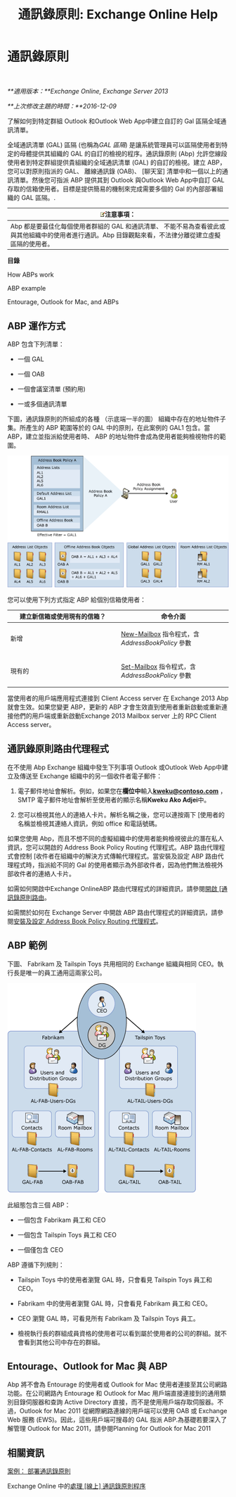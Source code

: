 ﻿---
title: '通訊錄原則: Exchange Online Help'
TOCTitle: 通訊錄原則
ms:assetid: d0a916a1-e3ed-49ae-b116-a559be0dcce6
ms:mtpsurl: https://technet.microsoft.com/zh-tw/library/Hh529948(v=EXCHG.150)
ms:contentKeyID: 50474264
ms.date: 05/23/2018
mtps_version: v=EXCHG.150
ms.translationtype: MT
---

# 通訊錄原則

 

_**適用版本：**Exchange Online, Exchange Server 2013_

_**上次修改主題的時間：**2016-12-09_

了解如何到特定群組 Outlook 和Outlook Web App中建立自訂的 Gal 區隔全域通訊清單。

全域通訊清單 (GAL) 區隔 (也稱為*GAL 區隔*) 是讓系統管理員可以區隔使用者到特定的母體提供其組織的 GAL 的自訂的檢視的程序。通訊錄原則 (Abp) 允許您線段使用者到特定群組提供貴組織的全域通訊清單 (GAL) 的自訂的檢視。建立 ABP，您可以對原則指派的 GAL、 離線通訊錄 (OAB)、 \[聊天室\] 清單中和一個以上的通訊清單。然後您可指派 ABP 提供其到 Outlook 與Outlook Web App中自訂 GAL 存取的信箱使用者。目標是提供簡易的機制來完成需要多個的 Gal 的內部部署組織的 GAL 區隔。.

<table>
<thead>
<tr class="header">
<th><img src="images/Bb124558.note(EXCHG.150).gif" title="注意事項" alt="注意事項" />注意事項：</th>
</tr>
</thead>
<tbody>
<tr class="odd">
<td>Abp 都是要最佳化每個使用者群組的 GAL 和通訊清單、 不能不易為查看彼此或與其他組織中的使用者進行通訊。Abp 目錄觀點來看，不法律分離從建立虛擬區隔的使用者。</td>
</tr>
</tbody>
</table>


**目錄**

How ABPs work

ABP example

Entourage, Outlook for Mac, and ABPs

## ABP 運作方式

ABP 包含下列清單：

  - 一個 GAL

  - 一個 OAB

  - 一個會議室清單 (預約用)

  - 一或多個通訊清單

下圖，通訊錄原則的所組成的各種 （示底端一半的圖） 組織中存在的地址物件子集。所產生的 ABP 範圍等於的 GAL 中的原則，在此案例的 GAL1 包含。當 ABP，建立並指派給使用者時、 ABP 的地址物件會成為使用者能夠檢視物件的範圍。

![通訊錄原則的概觀](images/Hh529948.68084064-7319-431b-be3b-0cce761258b1(EXCHG.150).gif "通訊錄原則的概觀")

您可以使用下列方式指定 ABP 給個別信箱使用者：


<table>
<colgroup>
<col style="width: 50%" />
<col style="width: 50%" />
</colgroup>
<thead>
<tr class="header">
<th>建立新信箱或使用現有的信箱？</th>
<th>命令介面</th>
</tr>
</thead>
<tbody>
<tr class="odd">
<td><p>新增</p></td>
<td><p><a href="https://technet.microsoft.com/zh-tw/library/aa997663(v=exchg.150)">New-Mailbox</a> 指令程式，含 <em>AddressBookPolicy</em> 參數</p></td>
</tr>
<tr class="even">
<td><p>現有的</p></td>
<td><p><a href="https://technet.microsoft.com/zh-tw/library/bb123981(v=exchg.150)">Set-Mailbox</a> 指令程式，含 <em>AddressBookPolicy</em> 參數</p>
<p></p></td>
</tr>
</tbody>
</table>


當使用者的用戶端應用程式連接到 Client Access server 在 Exchange 2013 Abp 就會生效。如果您變更 ABP，更新的 ABP 才會生效直到使用者重新啟動或重新連接他們的用戶端或重新啟動Exchange 2013 Mailbox server 上的 RPC Client Access server。

## 通訊錄原則路由代理程式

在不使用 Abp Exchange 組織中發生下列事項 Outlook 或Outlook Web App中建立及傳送至 Exchange 組織中的另一個收件者電子郵件：

1.  電子郵件地址會解析。例如，如果您在**欄位中**輸入**kweku@contoso.com** ，SMTP 電子郵件地址會解析至使用者的顯示名稱**Kweku Ako Adjei**中。

2.  您可以檢視其他人的連絡人卡片。解析名稱之後，您可以連按兩下 \[使用者的名稱並檢視其連絡人資訊，例如 office 和電話號碼。

如果您使用 Abp，而且不想不同的虛擬組織中的使用者能夠檢視彼此的潛在私人資訊，您可以開啟的 Address Book Policy Routing 代理程式。ABP 路由代理程式會控制 \[收件者在組織中的解決方式傳輸代理程式。當安裝及設定 ABP 路由代理程式時，指派給不同的 Gal 的使用者顯示為外部收件者，因為他們無法檢視外部收件者的連絡人卡片。

如需如何開啟中Exchange OnlineABP 路由代理程式的詳細資訊，請參閱[開啟 \[通訊錄原則路由](https://technet.microsoft.com/zh-tw/library/jj891095\(v=exchg.150\))。

如需關於如何在 Exchange Server 中開啟 ABP 路由代理程式的詳細資訊，請參閱[安裝及設定 Address Book Policy Routing 代理程式](install-and-configure-the-address-book-policy-routing-agent-exchange-2013-help.md)。

## ABP 範例

下圖、 Fabrikam 及 Tailspin Toys 共用相同的 Exchange 組織與相同 CEO。執行長是唯一的員工通用這兩家公司。

![兩家公司一位執行長](images/Hh529948.c87a5654-d456-4688-acb2-0be15ba1cda6(EXCHG.150).gif "兩家公司一位執行長")

此組態包含三個 ABP：

  - 一個包含 Fabrikam 員工和 CEO

  - 一個包含 Tailspin Toys 員工和 CEO

  - 一個僅包含 CEO

ABP 遵循下列規則：

  - Tailspin Toys 中的使用者瀏覽 GAL 時，只會看見 Tailspin Toys 員工和 CEO。

  - Fabrikam 中的使用者瀏覽 GAL 時，只會看見 Fabrikam 員工和 CEO。

  - CEO 瀏覽 GAL 時，可看見所有 Fabrikam 及 Tailspin Toys 員工。

  - 檢視執行長的群組成員資格的使用者可以看到屬於使用者的公司的群組。就不會看到其他公司中存在的群組。

## Entourage、Outlook for Mac 與 ABP

Abp 將不會為 Entourage 的使用者或 Outlook for Mac 使用者連接至其公司網路功能。在公司網路內 Entourage 和 Outlook for Mac 用戶端直接連接到的通用類別目錄伺服器和查詢 Active Directory 直接，而不是使用用戶端存取伺服器。不過，Outlook for Mac 2011 從網際網路連線的用戶端可以使用 OAB 或 Exchange Web 服務 (EWS)。因此，這些用戶端可搜尋的 GAL 指派 ABP.為基礎若要深入了解管理 Outlook for Mac 2011，請參閱Planning for Outlook for Mac 2011[](https://go.microsoft.com/fwlink/p/?linkid=231878)

## 相關資訊

[案例： 部署通訊錄原則](scenario-deploying-address-book-policies-exchange-2013-help.md)

Exchange Online 中的[處理 \[線上\] 通訊錄原則程序](https://technet.microsoft.com/zh-tw/library/jj891096\(v=exchg.150\))

